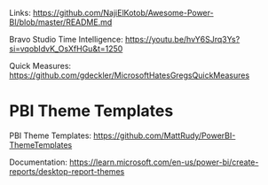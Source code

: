 Links: https://github.com/NajiElKotob/Awesome-Power-BI/blob/master/README.md

Bravo Studio Time Intelligence: https://youtu.be/hvY6SJrq3Ys?si=vqobIdvK_OsXfHGu&t=1250

Quick Measures: https://github.com/gdeckler/MicrosoftHatesGregsQuickMeasures


# PBI Theme Templates

PBI Theme Templates: https://github.com/MattRudy/PowerBI-ThemeTemplates

Documentation: https://learn.microsoft.com/en-us/power-bi/create-reports/desktop-report-themes
